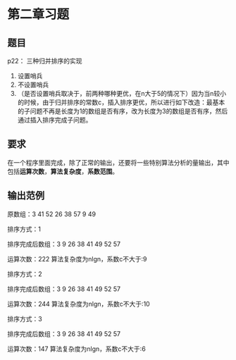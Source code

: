 ﻿第二章习题
=====

题目
----
p22：
三种归并排序的实现

1. 设置哨兵
2. 不设置哨兵
3. （是否设置哨兵取决于，前两种哪种更优，在n大于5的情况下）因为当n较小的时候，由于归并排序的常数c，插入排序更优，所以进行如下改造：最基本的子问题不再是长度为1的数组是否有序，改为长度为3的数组是否有序，然后通过插入排序完成子问题。


要求
-----
在一个程序里面完成，除了正常的输出，还要将一些特别算法分析的量输出，其中包括**运算次数**，**算法复杂度**，**系数范围**。


输出范例
--

原数组：3 41 52 26 38 57 9 49 

排序方式：1

排序完成后数组：3 9 26 38 41 49 52 57 

运算次数：222  算法复杂度为nlgn，系数c不大于:9

排序方式：2

排序完成后数组：3 9 26 38 41 49 52 57 

运算次数：244  算法复杂度为nlgn，系数c不大于:10

排序方式：3

排序完成后数组：3 9 26 38 41 49 52 57 

运算次数：147  算法复杂度为nlgn，系数c不大于:6